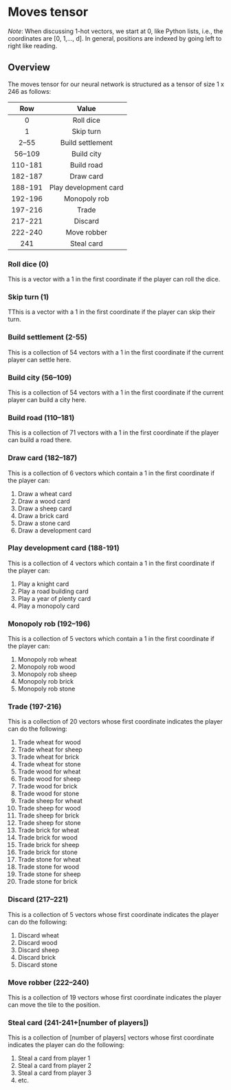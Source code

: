 # Moves tensor

*Note*: When discussing 1-hot vectors, we start at 0, like Python lists, i.e., the coordinates are [0, 1,..., d]. In general, positions are indexed by going left to right like reading.

## Overview

The moves tensor for our neural network is structured as a tensor of size 1 x 246 as follows:

<center> 

|   Row     |       Value       |
| :-------: | :---------------: |
|     0     | Roll dice         |
|     1     | Skip turn         |
|    2–55   | Build settlement  |
|   56–109  | Build city        |
|  110-181  | Build road        |
|  182-187  | Draw card         |
|  188-191  | Play development card |
|  192-196  | Monopoly rob      |
|  197-216  | Trade             |
|  217-221  | Discard           |
|  222-240  | Move robber       |
|    241    | Steal card        |

</center>


### Roll dice (0)

This is a vector with a 1 in the first coordinate if the player can roll the dice.

### Skip turn (1)

TThis is a vector with a 1 in the first coordinate if the player can skip their turn.

### Build settlement (2-55)

This is a collection of 54 vectors with a 1 in the first coordinate if the current player can settle here.

### Build city (56–109)

This is a collection of 54 vectors with a 1 in the first coordinate if the current player can build a city here.

### Build road (110–181)

This is a collection of 71 vectors with a 1 in the first coordinate if the player can build a road there.

### Draw card (182–187)

This is a collection of 6 vectors which contain a 1 in the first coordinate if the player can:

1. Draw a wheat card
2. Draw a wood card
3. Draw a sheep card
4. Draw a brick card
5. Draw a stone card
6. Draw a development card

### Play development card (188-191)

This is a collection of 4 vectors which contain a 1 in the first coordinate if the player can:

1. Play a knight card
2. Play a road building card
3. Play a year of plenty card
4. Play a monopoly card 

### Monopoly rob (192–196)

This is a collection of 5 vectors which contain a 1 in the first coordinate if the player can:

1. Monopoly rob wheat
2. Monopoly rob wood
3. Monopoly rob sheep
4. Monopoly rob brick
5. Monopoly rob stone

### Trade (197-216)

This is a collection of 20 vectors whose first coordinate indicates the player can do the following:

1. Trade wheat for wood
2. Trade wheat for sheep
3. Trade wheat for brick
4. Trade wheat for stone
5. Trade wood for wheat
6. Trade wood for sheep
7. Trade wood for brick
8. Trade wood for stone
9. Trade sheep for wheat
10. Trade sheep for wood
11. Trade sheep for brick
12. Trade sheep for stone
13. Trade brick for wheat
14. Trade brick for wood
15. Trade brick for sheep
16. Trade brick for stone
17. Trade stone for wheat
18. Trade stone for wood
19. Trade stone for sheep
20. Trade stone for brick

### Discard (217–221)

This is a collection of 5 vectors whose first coordinate indicates the player can do the following:

1. Discard wheat
2. Discard wood
3. Discard sheep
4. Discard brick
5. Discard stone

### Move robber (222–240)

This is a collection of 19 vectors whose first coordinate indicates the player can move the tile to the position.

### Steal card (241-241+[number of players])

This is a collection of [number of players] vectors whose first coordinate indicates the player can do the following:

1. Steal a card from player 1 
2. Steal a card from player 2
3. Steal a card from player 3 
1. etc.
